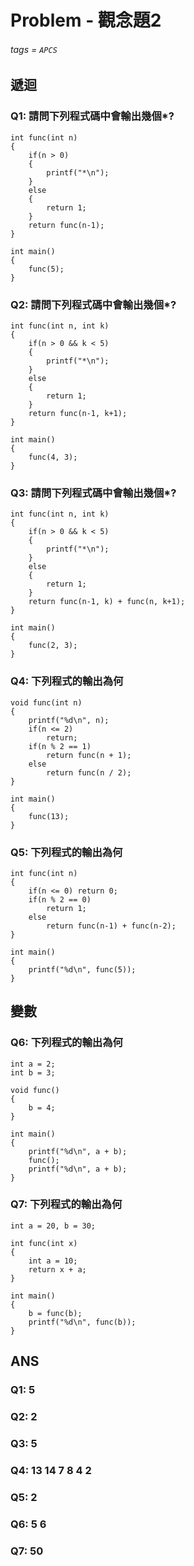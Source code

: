 # Problem - 觀念題2
###### tags = `APCS`

## 遞迴

### Q1: 請問下列程式碼中會輸出幾個*?

```cpp=1
int func(int n)
{
    if(n > 0)
    {
        printf("*\n");
    }
    else
    {
        return 1;
    }
    return func(n-1);
}

int main()
{
    func(5);
}
```

### Q2: 請問下列程式碼中會輸出幾個*?

```cpp=1
int func(int n, int k)
{
    if(n > 0 && k < 5)
    {
        printf("*\n");
    }
    else
    {
        return 1;
    }
    return func(n-1, k+1);
}

int main()
{
    func(4, 3);
}
```

### Q3: 請問下列程式碼中會輸出幾個*?

```cpp=1
int func(int n, int k)
{
    if(n > 0 && k < 5)
    {
        printf("*\n");
    }
    else
    {
        return 1;
    }
    return func(n-1, k) + func(n, k+1);
}

int main()
{
    func(2, 3);
}
```

### Q4: 下列程式的輸出為何

```cpp=1
void func(int n)
{
    printf("%d\n", n);
    if(n <= 2) 
        return;
    if(n % 2 == 1)
        return func(n + 1);
    else
        return func(n / 2);
}

int main()
{
    func(13);
}
```

### Q5: 下列程式的輸出為何

```cpp=1
int func(int n)
{
    if(n <= 0) return 0;
    if(n % 2 == 0)
        return 1;
    else
        return func(n-1) + func(n-2);
}

int main()
{
    printf("%d\n", func(5));
}
```

## 變數

### Q6: 下列程式的輸出為何

```cpp=1
int a = 2;
int b = 3;

void func()
{
    b = 4;
}

int main()
{
    printf("%d\n", a + b);
    func();
    printf("%d\n", a + b);
}
```

### Q7: 下列程式的輸出為何

```cpp=1
int a = 20, b = 30;

int func(int x)
{
    int a = 10;
    return x + a;
}

int main()
{
    b = func(b);
    printf("%d\n", func(b));
}
```

## ANS
### Q1: 5
### Q2: 2
### Q3: 5
### Q4: 13 14 7 8 4 2
### Q5: 2
### Q6: 5 6
### Q7: 50

